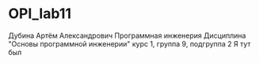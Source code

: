 # OPI_lab11
Дубина
Артём
Александрович
Программная инженерия
Дисциплина "Основы программной инженерии"
курс 1, группа 9, подгруппа 2
Я тут был
